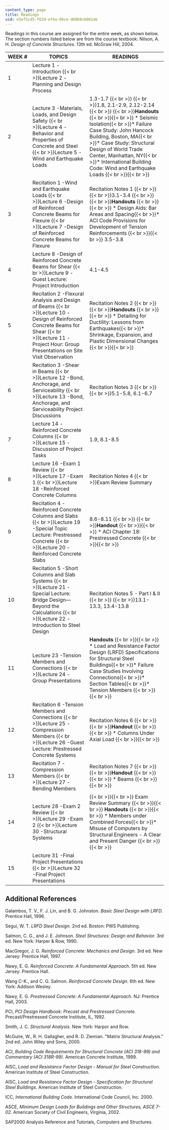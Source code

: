 ```yaml
---
content_type: page
title: Readings
uid: e5ef5cd5-f62d-ef4a-06ce-d60b8cb061ab
---
```


Readings in this course are assigned for the entire week, as shown below. The section numbers listed below are from the course textbook: Nilson, A. H. _Design of Concrete Structures._ 13th ed. McGraw Hill, 2004.

| WEEK # | TOPICS | READINGS |
| --- | --- | --- |
| 1 | Lecture 1 -Introduction  {{< br >}}Lecture 2 -Planning and Design Process | &nbsp; |
| 2 | Lecture 3 -Materials, Loads, and Design Safety  {{< br >}}Lecture 4 -Behavior and Properties of Concrete and Steel  {{< br >}}Lecture 5 -Wind and Earthquake Loads | 1.3-1.7  {{< br >}}  {{< br >}}1.8, 2.1-2.9, 2.12-2.14  {{< br >}}  {{< br >}}**Handouts** {{< br >}}{{< br >}} *   Seismic Isolation{{< br >}}*   Failure Case Study: John Hancock Building, Boston, MA{{< br >}}*   Case Study: Structural Design of World Trade Center, Manhattan, NY{{< br >}}*   International Building Code: Wind and Earthquake Loads {{< br >}}{{< br >}}  |
| 3 | Recitation 1 -Wind and Earthquake Loads  {{< br >}}Lecture 6 -Design of Reinforced Concrete Beams for Flexure  {{< br >}}Lecture 7 -Design of Reinforced Concrete Beams for Flexure | Recitation Notes 1  {{< br >}}  {{< br >}}3.1-3.4  {{< br >}}  {{< br >}}**Handouts** {{< br >}}{{< br >}} *   Design Aids: Bar Areas and Spacing{{< br >}}*   ACI Code Provisions for Development of Tension Reinforcements {{< br >}}{{< br >}} 3.5-3.8 |
| 4 | Lecture 8 -Design of Reinforced Concrete Beams for Shear  {{< br >}}Lecture 9 -Guest Lecture: Project Introduction | 4.1-4.5 |
| 5 | Recitation 2 -Flexural Analysis and Design of Beams  {{< br >}}Lecture 10 -Design of Reinforced Concrete Beams for Shear  {{< br >}}Lecture 11 -Project Hour: Group Presentations on Site Visit Observation | Recitation Notes 2  {{< br >}}  {{< br >}}**Handouts** {{< br >}}{{< br >}} *   Detailing for Ductility: Lessons from Earthquakes{{< br >}}*   Shrinkage, Expansion, and Plastic Dimensional Changes {{< br >}}{{< br >}}  |
| 6 | Recitation 3 -Shear in Beams  {{< br >}}Lecture 12 -Bond, Anchorage, and Serviceability  {{< br >}}Lecture 13 -Bond, Anchorage, and Serviceability Project Discussions | Recitation Notes 3  {{< br >}}  {{< br >}}5.1-5.8, 6.1-6.7 |
| 7 | Lecture 14 -Reinforced Concrete Columns  {{< br >}}Lecture 15 -Discussion of Project Tasks | 1.9, 8.1-8.5 |
| 8 | Lecture 16 -Exam 1 Review  {{< br >}}Lecture 17 -Exam 1  {{< br >}}Lecture 18 -Reinforced Concrete Columns | Recitation Notes 4  {{< br >}}Exam Review Summary |
| 9 | Recitation 4 -Reinforced Concrete Columns and Slabs  {{< br >}}Lecture 19 -Special Topic Lecture: Prestressed Concrete  {{< br >}}Lecture 20 -Reinforced Concrete Slabs | 8.6-8.11  {{< br >}}  {{< br >}}**Handout** {{< br >}}{{< br >}} *   ACI Chapter 18: Prestressed Concrete {{< br >}}{{< br >}}  |
| 10 | Recitation 5 -Short Columns and Slab Systems  {{< br >}}Lecture 21 -Special Lecture: Bridge Design— Beyond the Calculations  {{< br >}}Lecture 22 -Introduction to Steel Design | Recitation Notes 5 - Part I & II  {{< br >}}  {{< br >}}13.1-13.3, 13.4-13.8 |
| 11 | Lecture 23 -Tension Members and Connections  {{< br >}}Lecture 24 -Group Presentations | **Handouts** {{< br >}}{{< br >}} *   Load and Resistance Factor Design (LRFD) Specifications for Structural Steel Buildings{{< br >}}*   Failure Case Studies Involving Connections{{< br >}}*   Section Tables{{< br >}}*   Tension Members {{< br >}}{{< br >}}  |
| 12 | Recitation 6 -Tension Members and Connections  {{< br >}}Lecture 25 -Compression Members  {{< br >}}Lecture 26 -Guest Lecture: Prestressed Concrete Systems | Recitation Notes 6  {{< br >}}  {{< br >}}**Handout** {{< br >}}{{< br >}} *   Columns Under Axial Load {{< br >}}{{< br >}}  |
| 13 | Recitation 7 -Compression Members  {{< br >}}Lecture 27 -Bending Members | Recitation Notes 7  {{< br >}}  {{< br >}}**Handout** {{< br >}}{{< br >}} *   Beams {{< br >}}{{< br >}}  |
| 14 | Lecture 28 -Exam 2 Review  {{< br >}}Lecture 29 -Exam 2  {{< br >}}Lecture 30 -Structural Systems |  {{< br >}}{{< br >}} Exam Review Summary {{< br >}}{{< br >}} **Handouts** {{< br >}}{{< br >}} *   Members under Combined Forces{{< br >}}*   Misuse of Computers by Structural Engineers - A Clear and Present Danger {{< br >}}{{< br >}}  |
| 15 | Lecture 31 -Final Project Presentations  {{< br >}}Lecture 32 -Final Project Presentations |   

Additional References
---------------------

Galambos, T. V., F. J. Lin, and B. G. Johnston. _Basic Steel Design with LRFD._ Prentice Hall, 1996.

Segui, W. T. _LRFD Steel Design._ 2nd ed. Boston: PWS Publishing.

Salmon, C. G., and J. E. Johnson. _Steel Structures: Design and Behavior._ 3rd ed. New York: Harper & Row, 1990.

MacGregor, J. G. _Reinforced Concrete: Mechanics and Design._ 3rd ed. New Jersey: Prentice Hall, 1997.

Nawy, E. G. _Reinforced Concrete: A Fundamental Approach_. 5th ed. New Jersey: Prentice Hall.

Wang C-K., and C. G. Salmon. _Reinforced Concrete Design._ 6th ed. New York: Addison Wesley.

Nawy, E. G. _Prestressed Concrete: A Fundamental Approach_. NJ: Prentice Hall, 2003.

PCI, _PCI Design Handbook: Precast and Prestressed Concrete._ Precast/Prestressed Concrete Institute, IL, 1992.

Smith, J. C. _Structural Analysis._ New York: Harpor and Row.

McGuire, W., R. H. Gallagher, and R. D. Ziemian. "Matrix Structural Analysis." 2nd ed. John Wiley and Sons, 2000.

ACI, _Building Code Requirements for Structural Concrete (ACI 318-99) and Commentary (ACI 318R-99)._ American Concrete Institute, 1999.

AISC, _Load and Resistance Factor Design - Manual for Steel Construction._ American Institute of Steel Construction.

AISC, _Load and Resistance Factor Design - Specification for Structural Steel Buildings._ American Institute of Steel Construction.

ICC, _International Building Code._ International Code Council, Inc. 2000.

ASCE, _Minimum Design Loads for Buildings and Other Structures, ASCE 7-02._ American Society of Civil Engineers, Virginia, 2002.

SAP2000 Analysis Reference and Tutorials, Computers and Structures.